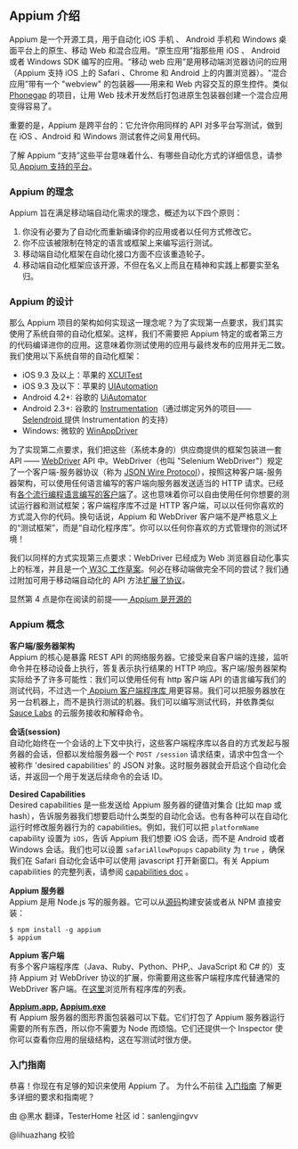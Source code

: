 ## Appium 介绍

Appium 是一个开源工具，用于自动化 iOS 手机 、 Android 手机和 Windows 桌面平台上的原生、移动 Web 和混合应用。“原生应用”指那些用 iOS 、 Android 或者 Windows SDK 编写的应用。“移动 web 应用”是用移动端浏览器访问的应用（Appium 支持 iOS 上的 Safari 、Chrome 和 Android 上的内置浏览器）。“混合应用”带有一个 "webview" 的包装器——用来和 Web 内容交互的原生控件。类似 [Phonegap](http://phonegap.com/) 的项目，让用 Web 技术开发然后打包进原生包装器创建一个混合应用变得容易了。

重要的是，Appium 是跨平台的：它允许你用同样的 API 对多平台写测试，做到在 iOS 、Android 和 Windows 测试套件之间复用代码。

了解 Appium “支持”这些平台意味着什么、有哪些自动化方式的详细信息，请参见[ Appium 支持的平台](/docs/cn/appium-setup/platform-support.md)。

### Appium 的理念

Appium 旨在满足移动端自动化需求的理念，概述为以下四个原则：  
1. 你没有必要为了自动化而重新编译你的应用或者以任何方式修改它。
2. 你不应该被限制在特定的语言或框架上来编写运行测试。
3. 移动端自动化框架在自动化接口方面不应该重造轮子。
4. 移动端自动化框架应该开源，不但在名义上而且在精神和实践上都要实至名归。

### Appium 的设计

那么 Appium 项目的架构如何实现这一理念呢？为了实现第一点要求，我们其实使用了系统自带的自动化框架。这样，我们不需要把 Appium 特定的或者第三方的代码编译进你的应用。这意味着你测试使用的应用与最终发布的应用并无二致。我们使用以下系统自带的自动化框架：

* iOS 9.3 及以上：苹果的 [XCUITest](https://developer.apple.com/reference/xctest)
* iOS 9.3 及以下：苹果的 [UIAutomation](https://developer.apple.com/library/ios/documentation/DeveloperTools/Reference/UIAutomationRef/)
* Android 4.2+: 谷歌的 [UiAutomator](http://developer.android.com/tools/help/uiautomator/index.html)
* Android 2.3+: 谷歌的 [Instrumentation](http://developer.android.com/reference/android/app/Instrumentation.html)（通过绑定另外的项目——[ Selendroid ](http://selendroid.io)提供 Instrumentation 的支持）
* Windows: 微软的 [WinAppDriver](http://github.com/microsoft/winappdriver)

为了实现第二点要求，我们把这些（系统本身的）供应商提供的框架包装进一套 API —— [WebDriver](http://docs.seleniumhq.org/projects/webdriver/) API 中。WebDriver（也叫 "Selenium WebDriver"）规定了一个客户端-服务器协议（称为 [JSON Wire Protocol](https://w3c.github.io/webdriver/webdriver-spec.html)），按照这种客户端-服务器架构，可以使用任何语言编写的客户端向服务器发送适当的 HTTP 请求。已经有[各个流行编程语言编写的客户端](http://appium.io/downloads)了。这也意味着你可以自由使用任何你想要的测试运行器和测试框架；客户端程序库不过是 HTTP 客户端，可以以任何你喜欢的方式混入你的代码。换句话说，Appium 和 WebDriver 客户端不是严格意义上的“测试框架”，而是“自动化程序库”。你可以以任何你喜欢的方式管理你的测试环境！

我们以同样的方式实现第三点要求：WebDriver 已经成为 Web 浏览器自动化事实上的标准，并且是一个[ W3C 工作草案](https://dvcs.w3.org/hg/webdriver/raw-file/tip/webdriver-spec.html)。何必在移动端做完全不同的尝试？我们通过附加可用于移动端自动化的 API 方法[扩展了协议](https://github.com/SeleniumHQ/mobile-spec/blob/master/spec-draft.md)。

显然第 4 点是你在阅读的前提——[ Appium 是开源的](https://github.com/appium/appium)

### Appium 概念

**客户端/服务器架构**<br/>
Appium 的核心是暴露 REST API 的网络服务器。它接受来自客户端的连接，监听命令并在移动设备上执行，答复表示执行结果的 HTTP 响应。客户端/服务器架构实际给予了许多可能性：我们可以使用任何有 http 客户端 API 的语言编写我们的测试代码，不过选一个[ Appium 客户端程序库
](http://appium.io/downloads)用更容易。我们可以把服务器放在另一台机器上，而不是执行测试的机器。我们可以编写测试代码，并依靠类似 [Sauce Labs](https://saucelabs.com/mobile) 的云服务接收和解释命令。

**会话(session)**<br/>
自动化始终在一个会话的上下文中执行，这些客户端程序库以各自的方式发起与服务器的会话，但都以发给服务器一个 `POST /session` 请求结束，请求中包含一个被称作 'desired capabilities' 的 JSON 对象。这时服务器就会开启这个自动化会话，并返回一个用于发送后续命令的会话 ID。

**Desired Capabilities**<br/>
Desired capabilities 是一些发送给 Appium 服务器的键值对集合 (比如 map 或 hash），告诉服务器我们想要启动什么类型的自动化会话。也有各种可以在自动化运行时修改服务器行为的 capabilities。例如，我们可以把 `platformName` capability 设置为 `iOS`，告诉 Appium 我们想要 iOS 会话，而不是 Android 或者 Windows 会话。我们也可以设置 `safariAllowPopups` capability 为 `true` ，确保我们在 Safari 自动化会话中可以使用 javascript 打开新窗口。有关 Appium capabilities 的完整列表，请参阅 [capabilities doc](/docs/cn/writing-running-appium/caps.md) 。

**Appium 服务器**<br/>
Appium 是用 Node.js 写的服务器。它可以从[源码](https://github.com/appium/appium/blob/master/docs/en/contributing-to-appium/appium-from-source.md)构建安装或者从 NPM 直接安装：
```
$ npm install -g appium
$ appium
```

**Appium 客户端**<br/>
有多个客户端程序库（Java、Ruby、Python、PHP,、JavaScript 和 C# 的）支持 Appium 对 WebDriver 协议的扩展，你需要用这些客户端程序库代替通常的 WebDriver 客户端。在[这里](appium-clients.md)浏览所有程序库的列表。

**[Appium.app](https://github.com/appium/appium-dot-app), [Appium.exe](https://github.com/appium/appium-dot-exe)**<br/>
有 Appium 服务器的图形界面包装器可以下载。它们打包了 Appium 服务器运行需要的所有东西，所以你不需要为 Node 而烦恼。它们还提供一个 Inspector 使你可以查看你应用的层级结构，这在写测试时很方便。

### 入门指南

恭喜！你现在有足够的知识来使用 Appium 了。 为什么不前往 [入门指南](/docs/cn/README.md) 了解更多详细的要求和指南呢？

由 @黑水 翻译，TesterHome 社区 id：sanlengjingvv

@lihuazhang 校验